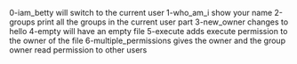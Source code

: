 0-iam_betty will switch to the current user
1-who_am_i show your name 
2-groups print all the groups in the current user part
3-new_owner changes to hello 
4-empty will have an empty file
5-execute adds execute permission to the owner of the file
6-multiple_permissions gives the owner and the group owner read permission to other users 
